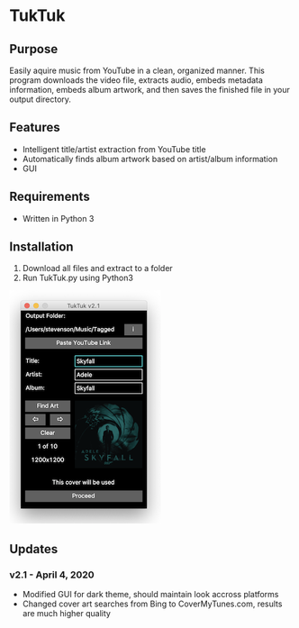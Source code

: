 # TukTuk
## Purpose
Easily aquire music from YouTube in a clean, organized manner. This program downloads the video file, extracts audio, embeds metadata information, embeds album artwork, and then saves the finished file in your output directory.

## Features
- Intelligent title/artist extraction from YouTube title
- Automatically finds album artwork based on artist/album information
- GUI

## Requirements
- Written in Python 3

## Installation
1. Download all files and extract to a folder
1. Run TukTuk.py using Python3

![Screenshot](/2020-4-5.png?raw=true)

## Updates

### v2.1 - April 4, 2020
- Modified GUI for dark theme, should maintain look accross platforms
- Changed cover art searches from Bing to CoverMyTunes.com, results are much higher quality
